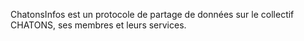 ChatonsInfos est un protocole de partage de données sur le collectif CHATONS, ses membres et leurs services.
